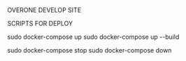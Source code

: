 OVERONE DEVELOP SITE

SCRIPTS FOR DEPLOY

sudo docker-compose up
sudo docker-compose up --build

sudo docker-compose stop
sudo docker-compose down

